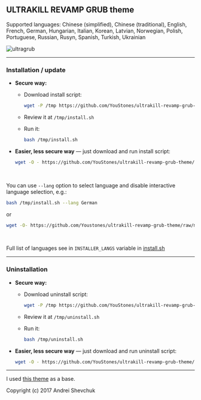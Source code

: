 ## ULTRAKILL REVAMP GRUB theme

Supported languages: Chinese (simplified), Chinese (traditional), English, French, German, Hungarian, Italian, Korean, Latvian, Norwegian, Polish, Portuguese, Russian, Rusyn, Spanish, Turkish, Ukrainian

![ultragrub](https://github.com/user-attachments/assets/80958c25-d8d7-4c0d-8a11-f4de938fe9fc)


---


### Installation / update

- **Secure way:**

  - Download install script:

    ```sh
    wget -P /tmp https://github.com/YouStones/ultrakill-revamp-grub-theme/raw/main/install.sh
    ```

  - Review it at `/tmp/install.sh`

  - Run it:

    ```sh
    bash /tmp/install.sh
    ```

- **Easier, less secure way** — just download and run install script:

  ```sh
  wget -O - https://github.com/YouStones/ultrakill-revamp-grub-theme/raw/main/install.sh | bash
  ```

<br>

You can use `--lang` option to select language and disable interactive language selection, e.g.:

```sh
bash /tmp/install.sh --lang German
```

or

```sh
wget -O- https://github.com/Youstones/ultrakill-revamp-grub-theme/raw/main/install.sh | bash -s -- --lang Korean
```

<br>

Full list of languages see in `INSTALLER_LANGS` variable in [install.sh](install.sh)

---

### Uninstallation

- **Secure way:**

  - Download uninstall script:

    ```sh
    wget -P /tmp https://github.com/YouStones/ultrakill-revamp-grub-theme/raw/main/uninstall.sh
    ```

  - Review it at `/tmp/uninstall.sh`

  - Run it:

    ```sh
    bash /tmp/uninstall.sh
    ```

- **Easier, less secure way** — just download and run uninstall script:

  ```sh
  wget -O - https://github.com/YouStones/ultrakill-revamp-grub-theme/raw/main/uninstall.sh | bash
  ```

---

I used [this theme](https://github.com/shvchk/fallout-grub-theme) as a base.

Copyright (c) 2017 Andrei Shevchuk

